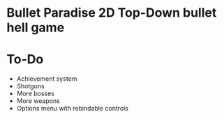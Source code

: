 # Bullet Paradise 2D Top-Down bullet hell game

# To-Do
- Achievement system
- Shotguns
- More bosses
- More weapons
- Options menu with rebindable controls
